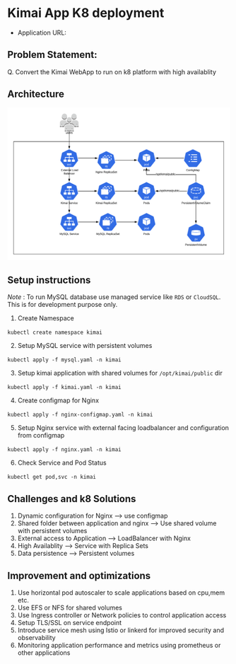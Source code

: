 #  Kimai App K8 deployment

- Application URL:  

## Problem Statement: 
Q. Convert the Kimai WebApp to run on k8 platform with high availablity

## Architecture
![GitHub Logo](kimai_arch.png)
## Setup instructions
*Note* : To run MySQL database use managed service like `RDS` or `CloudSQL`. This is for development purpose only. 
1. Create Namespace 

`kubectl create namespace kimai`

2. Setup MySQL service with persistent volumes

`kubectl apply -f mysql.yaml -n kimai`

3. Setup kimai application with shared volumes for `/opt/kimai/public` dir

`kubectl apply -f kimai.yaml -n kimai`

4. Create configmap for Nginx

`kubectl apply -f nginx-configmap.yaml -n kimai`

5. Setup Nginx service with external facing loadbalancer and configuration from configmap

`kubectl apply -f nginx.yaml -n kimai`

6. Check Service and Pod  Status

`kubectl get pod,svc -n kimai `

## Challenges and k8 Solutions
1. Dynamic configuration for Nginx --> use configmap
2. Shared folder between application and nginx --> Use shared volume with persistent volumes
3. External access to Application  --> LoadBalancer with Nginx 
4. High Availablity --> Service with Replica Sets
5. Data persistence --> Persistent volumes

## Improvement and  optimizations
1. Use horizontal pod autoscaler to scale applications based on cpu,mem etc.
2. Use EFS or NFS for shared volumes
3. Use Ingress controller or Network policies to control application access
4. Setup TLS/SSL on service endpoint
5. Introduce service mesh using Istio or linkerd for improved security and observability
6. Monitoring application performance and metrics using prometheus or other applications






